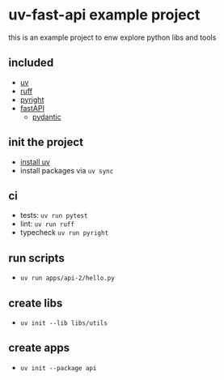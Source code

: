 # uv-fast-api example project

this is an example project to enw explore python libs and tools

## included

- [uv](https://docs.astral.sh/uv/)
- [ruff](https://docs.astral.sh/ruff/)
- [pyright](https://github.com/microsoft/pyright)
- [fastAPI](https://fastapi.tiangolo.com/)
    - [pydantic](https://docs.pydantic.dev/latest/)


## init the project

- [install uv](https://docs.astral.sh/uv/getting-started/installation/)
- install packages via `uv sync`


## ci

- tests: `uv run pytest`
- lint: `uv run ruff`
- typecheck `uv run pyright`

## run scripts

- `uv run apps/api-2/hello.py`

## create libs

- `uv init --lib libs/utils`

## create apps

- `uv init --package api`